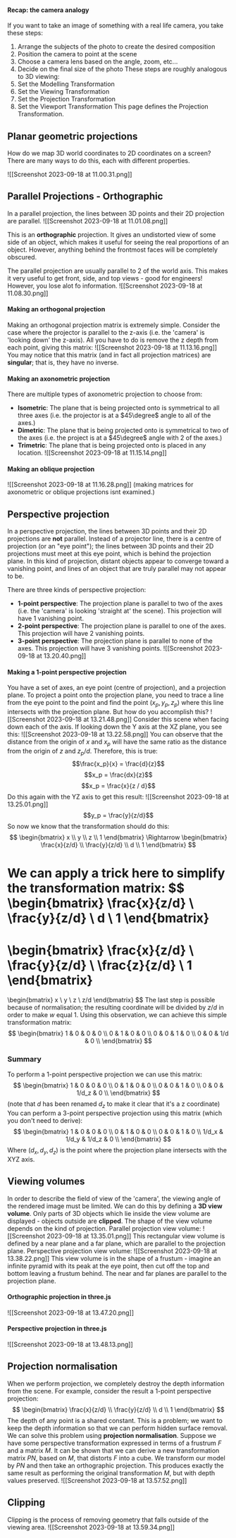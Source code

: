 #### Recap: the camera analogy
If you want to take an image of something with a real life camera, you take these steps:
1. Arrange the subjects of the photo to create the desired composition
2. Position the camera to point at the scene
3. Choose a camera lens based on the angle, zoom, etc...
4. Decide on the final size of the photo
These steps are roughly analogous to 3D viewing:
1. Set the Modelling Transformation
2. Set the Viewing Transformation
3. Set the Projection Transformation
4. Set the Viewport Transformation
This page defines the Projection Transformation.

## Planar geometric projections
How do we map 3D world coordinates to 2D coordinates on a screen? 
There are many ways to do this, each with different properties.

![[Screenshot 2023-09-18 at 11.00.31.png]]
## Parallel Projections - Orthographic
In a parallel projection, the lines between 3D points and their 2D projection are parallel. ![[Screenshot 2023-09-18 at 11.01.08.png]]

This is an **orthographic** projection. It gives an undistorted view of some side of an object, which makes it useful for seeing the real proportions of an object. However, anything behind the frontmost faces will be completely obscured. 

The parallel projection are usually parallel to 2 of the world axis. This makes it very useful to get front, side, and top views - good for engineers! However, you lose alot fo information.
![[Screenshot 2023-09-18 at 11.08.30.png]]
#### Making an orthogonal projection
Making an orthogonal projection matrix is extremely simple. Consider the case where the projector is parallel to the z-axis (i.e. the 'camera' is 'looking down' the z-axis). All you have to do is remove the z depth from each point, giving this matrix:
![[Screenshot 2023-09-18 at 11.13.16.png]]
You may notice that this matrix (and in fact all projection matrices) are **singular**; that is, they have no inverse. 

#### Making an axonometric projection
There are multiple types of axonometric projection to choose from:
- **Isometric**: The plane that is being projected onto is symmetrical to all three axes (i.e. the projector is at a $45\degree$ angle to all of the axes.)
- **Dimetric**: The plane that is being projected onto is symmetrical to two of the axes (i.e. the project is at a $45\degree$ angle with 2 of the axes.)
- **Trimetric**: The plane that is being projected onto is placed in any location.
![[Screenshot 2023-09-18 at 11.15.14.png]]

#### Making an oblique projection
![[Screenshot 2023-09-18 at 11.16.28.png]]
(making matrices for axonometric or oblique projections isnt examined.)

## Perspective projection
In a perspective projection, the lines between 3D points and their 2D projections are **not** parallel. Instead of a projector line, there is a centre of projection (or an "eye point"); the lines between 3D points and their 2D projections must meet at this eye point, which is behind the projection plane. In this kind of projection, distant objects appear to converge toward a vanishing point, and lines of an object that are truly parallel may not appear to be.

There are three kinds of perspective projection:
- **1-point perspective**: The projection plane is parallel to two of the axes (i.e. the 'camera' is looking 'straight at' the scene). This projection will have 1 vanishing point.
- **2-point perspective**: The projection plane is parallel to one of the axes. This projection will have 2 vanishing points.
- **3-point perspective**: The projection plane is parallel to none of the axes. This projection will have 3 vanishing points.
![[Screenshot 2023-09-18 at 13.20.40.png]]

#### Making a 1-point perspective projection
You have a set of axes, an eye point (centre of projection), and a projection plane. To project a point onto the projection plane, you need to trace a line from the eye point to the point and find the point $(x_p, y_p, z_p)$ where this line intersects with the projection plane. But how do you accomplish this?
![[Screenshot 2023-09-18 at 13.21.48.png]]
Consider this scene when facing down each of the axis. If looking down the Y axis at the XZ plane, you see this:
![[Screenshot 2023-09-18 at 13.22.58.png]]
You can observe that the distance from the origin of $x$ and $x_p$ will have the same ratio as the distance from the origin of $z$ and $z_p/d$. Therefore, this is true:
$$\frac{x_p}{x} = \frac{d}{z}$$
$$x_p = \frac{dx}{z}$$
$$x_p = \frac{x}{z / d}$$
Do this again with the YZ axis to get this result:
![[Screenshot 2023-09-18 at 13.25.01.png]]
$$y_p = \frac{y}{z/d}$$
So now we know that the transformation should do this:
$$
\begin{bmatrix}
x \\ y \\ z \\ 1
\end{bmatrix}
\Rightarrow
\begin{bmatrix}
\frac{x}{z/d} \\
\frac{y}{z/d} \\
d \\
1
\end{bmatrix}
$$

We can apply a trick here to simplify the transformation matrix:
$$
\begin{bmatrix}
\frac{x}{z/d} \\
\frac{y}{z/d} \\
d \\
1
\end{bmatrix}
=
\begin{bmatrix}
\frac{x}{z/d} \\
\frac{y}{z/d} \\
\frac{z}{z/d} \\
1
\end{bmatrix}
=
\begin{bmatrix}
x \\
y \\
z \\
z/d
\end{bmatrix}
$$
The last step is possible because of normalisation; the resulting coordinate will be divided by $z/d$ in order to make $w$ equal $1$. Using this observation, we can achieve this simple transformation matrix:
$$
\begin{bmatrix}
1 & 0 & 0 & 0 \\
0 & 1 & 0 & 0 \\
0 & 0 & 1 & 0 \\
0 & 0 & 1/d & 0 \\
\end{bmatrix}
$$
### Summary
To perform a 1-point perspective projection we can use this matrix:
$$
\begin{bmatrix}
1 & 0 & 0 & 0 \\
0 & 1 & 0 & 0 \\
0 & 0 & 1 & 0 \\
0 & 0 & 1/d_z & 0 \\
\end{bmatrix}
$$
(note that $d$ has been renamed $d_z$ to make it clear that it's a z coordinate)
You can perform a 3-point perspective projection using this matrix (which you don't need to derive):
$$
\begin{bmatrix}
1 & 0 & 0 & 0 \\
0 & 1 & 0 & 0 \\
0 & 0 & 1 & 0 \\
1/d_x & 1/d_y & 1/d_z & 0 \\
\end{bmatrix}
$$
Where $(d_x, d_y, d_z)$ is the point where the projection plane intersects with the XYZ axis.

## Viewing volumes
In order to describe the field of view of the 'camera', the viewing angle of the rendered image must be limited. We can do this by defining a **3D view volume**.
Only parts of 3D objects which lie inside the view volume are displayed - objects outside are **clipped**.
The shape of the view volume depends on the kind of projection.
Parallel projection view volume:
![[Screenshot 2023-09-18 at 13.35.01.png]]
This rectangular view volume is defined by a near plane and a far plane, which are parallel to the projection plane.
Perspective projection view volume:
![[Screenshot 2023-09-18 at 13.38.22.png]]
This view volume is in the shape of a frustum - imagine an infinite pyramid with its peak at the eye point, then cut off the top and bottom leaving a frustum behind. The near and far planes are parallel to the projection plane.

#### Orthographic projection in three.js
![[Screenshot 2023-09-18 at 13.47.20.png]]
#### Perspective projection in three.js
![[Screenshot 2023-09-18 at 13.48.13.png]]
## Projection normalisation
When we perform projection, we completely destroy the depth information from the scene. For example, consider the result a 1-point perspective projection:
$$
\begin{bmatrix}
\frac{x}{z/d} \\
\frac{y}{z/d} \\
d \\
1
\end{bmatrix}
$$
The depth of any point is a shared constant. This is a problem; we want to keep the depth information so that we can perform hidden surface removal. We can solve this problem using **projection normalisation**.
Suppose we have some perspective transformation expressed in terms of a frustrum $F$ and a matrix $M$.
It can be shown that we can derive a new transformation matrix $PN$, based on $M$, that distorts $F$ into a cube.
We transform our model by $PN$ and then take an orthographic projection.
This produces exactly the same result as performing the original transformation $M$, but with depth values preserved.
![[Screenshot 2023-09-18 at 13.57.52.png]]

## Clipping
Clipping is the process of removing geometry that falls outside of the viewing area.
![[Screenshot 2023-09-18 at 13.59.34.png]]


